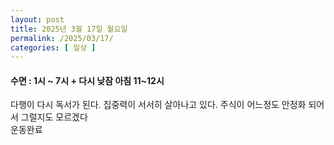 ```yaml
---
layout: post
title: 2025년 3월 17일 월요일
permalink: /2025/03/17/
categories: [ 일상 ]
---
```

#### 수면 : 1시 ~ 7시 + 다시 낮잠 아침 11~12시<br/>
다행이 다시 독서가 된다. 집중력이 서서히 살아나고 있다. 주식이 어느정도 안정화 되어서 그럴지도 모르겠다<br/>
운동완료